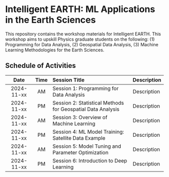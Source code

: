 # Intelligent EARTH: ML Applications in the Earth Sciences
This repository contains the workshop materials for Intelligent EARTH. This workshop aims to upskill Physics graduate students on the following: (1) Programming for Data Analysis, (2) Geospatial Data Analysis, (3) Machine Learning Methodologies for the Earth Sciences.

## Schedule of Activities

| Date | Time | Session Title | Description |
| :---: | :---: | :--- |  :--- |
| 2024-11-xx | AM | Session 1: Programming for Data Analysis | Description |
| 2024-11-xx | PM | Session 2: Statistical Methods for Geospatial Data Analysis | Description |
| 2024-11-xx | AM | Session 3: Overview of Machine Learning | Description |
| 2024-11-xx | PM | Session 4: ML Model Training: Satellite Data Example | Description |
| 2024-11-xx | AM | Session 5: Model Tuning and Parameter Optimization | Description |
| 2024-11-xx | PM | Session 6: Introduction to Deep Learning | Description |
